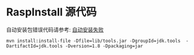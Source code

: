 # RaspInstall 源代码

自动安装包错误代码请参考: [自动安装失败](https://rasp.baidu.com/doc/install/software.html#faq-1)

```shell
mvn install:install-file -Dfile=lib/tools.jar -DgroupId=jdk.tools  -DartifactId=jdk.tools -Dversion=1.8 -Dpackaging=jar
```